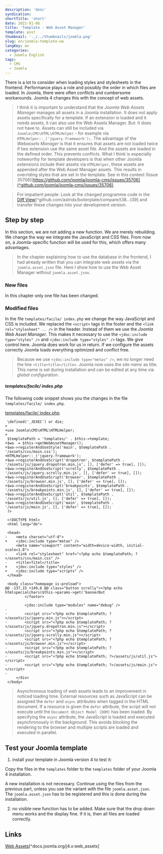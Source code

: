 ```yaml
---
description: 'desc'
syndication:
shortTitle: 'short'
date: 2021-01-06
title: 'Template - Web Asset Manager'
template: post
thumbnail: '../../thumbnails/joomla.png'
slug: en/joomla-template-wa
langKey: en
categories:
  - Joomla English
tags:
  - CMS
  - Joomla
---
```


There is a lot to consider when loading styles and stylesheets in the frontend. Performance plays a role and possibly the order in which files are loaded. In Joomla, there were often conflicts and cumbersome workarounds. Joomla 4 changes this with the concept of web assets.<!-- \index{template!web assets} -->

> I think it is important to understand that the _Joomla Web Assets Manager_ manages all assets in a Joomla installation. It does not apply assets specifically for a template. If an extension is loaded and it needs assets, it can also use the Web Assets Manager. But: It does not have to. Assets can still be included via `Joomla\CMS\HTML\HTMLHelper` - for example via `HTMLHelper::_('jquery.framework');`. The advantage of the _Webassets Manager_ is that it ensures that assets are not loaded twice if two extension use the same asset file. And the assets are loaded in the defined order. This prevents conflicts. What I think is especially noteworthy for template developers is that when other Joomla extensions include their assets via `HTMLHelper`, these assets are appended after the Web Asset Manager assets. This results in overriding styles that are set in the template. See in this context (Issue 35706)[https://github.com/joomla/joomla-cms/issues/35706](^github.com/joomla/joomla-cms/issues/35706).

> For impatient people: Look at the changed programme code in the [Diff View](https://codeberg.org/astrid/j4examplecode/compare/t38...t39)[^github.com/astridx/boilerplate/compare/t38...t39] and transfer these changes into your development version.

## Step by step

In this section, we are not adding a new function. We are merely rebuilding. We change the way we integrate the JavaScript and CSS files. From now on, a Joomla-specific function will be used for this, which offers many advantages.

> In the chapter explaining how to use the database in the frontend, I had already written that you can integrate web assets via the `joomla.asset.json` file. Here I show how to use the Web Asset Manager without `joomla.asset.json`.

### New files

In this chapter only one file has been changed.

### Modified files

In the file `templates/facile/ index.php` we change the way JavaScript and CSS is included. We replaced the `<script>` tags in the footer and the `<link rel="stylesheet" .. />` in the header. Instead of them we use the _Joomla Web Asset Manager_. This makes it necessary to use the `<jdoc:include type="styles" />` and `<jdoc:include type="styles" />` tags. We give control here. Joomla does work for us in return. If we configure the assets correctly Joomla loads everything optimized and conflict free.

> Because we use `<jdoc:include type="metas" />`, we no longer need the line `<title>title</title>`. Joomla now uses the _site name_ as title. This name is set during installation and can be edited at any time via _global configuration_.

##### templates/facile/ index.php

The following code snippet shows you the changes in the file `templates/facile/ index.php`.

[templates/facile/ index.php](https://github.com/astridx/boilerplate/blob/a2bb516f85494ecec58e494d25fa788a04e7f02b/src/templates/facile/index.php)

```{diff}
 \defined('_JEXEC') or die;
+
+use Joomla\CMS\HTML\HTMLHelper;
+
 $templatePath = 'templates/' . $this->template;
+$wa  = $this->getWebAssetManager();
+$wa->registerAndUseStyle('main', $templatePath . '/assets/css/main.css');
+HTMLHelper::_('jquery.framework');
+$wa->registerAndUseScript('dropotron', $templatePath . '/assets/js/jquery.dropotron.min.js', [], ['defer' => true], []);
+$wa->registerAndUseScript('scrolly', $templatePath . '/assets/js/jquery.scrolly.min.js', [], ['defer' => true], []);
+$wa->registerAndUseScript('browser', $templatePath . '/assets/js/browser.min.js', [], ['defer' => true], []);
+$wa->registerAndUseScript('breakpoints', $templatePath . '/assets/js/breakpoints.min.js', [], ['defer' => true], []);
+$wa->registerAndUseScript('util', $templatePath . '/assets/js/util.js', [], ['defer' => true], []);
+$wa->registerAndUseScript('main', $templatePath . '/assets/js/main.js', [], ['defer' => true], []);
 ?>

 <!DOCTYPE html>
 <html lang="de">

 <head>
-    <meta charset="utf-8">
+    <jdoc:include type="metas" />
     <meta name="viewport" content="width=device-width, initial-scale=1.0">
-    <link rel="stylesheet" href="<?php echo $templatePath; ?>/assets/css/main.css" />
-    <title>Titel</title>
+    <jdoc:include type="styles" />
+    <jdoc:include type="scripts" />
 </head>

 <body class="homepage is-preload">
@@ -137,15 +149,6 @@ class="button scrolly"><?php echo htmlspecialchars($this->params->get('bannerBut
         </footer>

         <jdoc:include type="modules" name="debug" />
-
-        <script src="<?php echo $templatePath; ?>/assets/js/jquery.min.js"></script>
-        <script src="<?php echo $templatePath; ?>/assets/js/jquery.dropotron.min.js"></script>
-        <script src="<?php echo $templatePath; ?>/assets/js/jquery.scrolly.min.js"></script>
-        <script src="<?php echo $templatePath; ?>/assets/js/browser.min.js"></script>
-        <script src="<?php echo $templatePath; ?>/assets/js/breakpoints.min.js"></script>
-        <script src="<?php echo $templatePath; ?>/assets/js/util.js"></script>
-        <script src="<?php echo $templatePath; ?>/assets/js/main.js"></script>
-
     </div>
 </body>

```

> Asynchronous loading of web assets leads to an improvement in noticed loading time. External resources such as JavaScript can be assigned the `defer` and `async` attributes when tagged in the HTML document. If a resource is given the `defer` attribute, the script will not execute until the `Document Object Model (DOM)` has been loaded. By specifying the `async` attribute, the JavaScript is loaded and executed asynchronously in the background. This avoids blocking the rendering to the browser and multiple scripts are loaded and executed in parallel.

## Test your Joomla template

1. install your template in Joomla version 4 to test it:

Copy the files in the `templates` folder to the `templates` folder of your Joomla 4 installation.

A new installation is not necessary. Continue using the files from the previous part, unless you use the variant with the file `joomla.asset.json`. The `joomla.asset.json` has to be registered and this is done during the installation.

2. no visible new function has to be added. Make sure that the drop down menu works and the display fine. If it is, then all files are loaded correctly.

## Links

[Web Assets](https://docs.joomla.org/J4.x:Web_Assets)[^docs.joomla.org/j4.x:web_assets]
<img src="https://vg08.met.vgwort.de/na/b09ca1165bf3490c9edc2024f60e0526" width="1" height="1" alt="">
